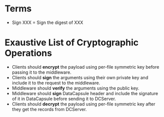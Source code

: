 # Terms
- Sign XXX = Sign the digest of XXX

# Exaustive List of Cryptographic Operations
- Clients should **encrypt** the payload using per-file symmetric key before passing it to the middleware.
- Clients should **sign** the arguments using their own private key and include it to the request to the middleware.
- Middleware should **verify** the arguments using the public key.
- Middleware should **sign** DataCapsule header and include the signature of it in DataCapsule before sending it to DCServer.
- Clients should **decrypt** the payload using per-file symmetric key after they get the records from DCServer.
